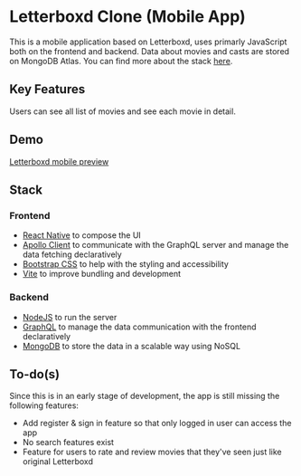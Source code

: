 # Letterboxd Clone (Mobile App)

This is a mobile application based on Letterboxd, uses primarly JavaScript both on the frontend and backend. Data about movies and casts are stored on MongoDB Atlas. You can find more about the stack <a href="#stack">here</a>.

## Key Features

Users can see all list of movies and see each movie in detail.

## Demo

[Letterboxd mobile preview](https://user-images.githubusercontent.com/108170309/204281214-73c52f94-6710-4f1c-b29a-a31712c46461.mp4)

## Stack
<a name="stack"></a>

### Frontend
* [React Native](https://reactnative.dev/) to compose the UI
* [Apollo Client](https://www.apollographql.com/docs/react/) to communicate with the GraphQL server and manage the data fetching declaratively
* [Bootstrap CSS](https://react-bootstrap.github.io/) to help with the styling and accessibility
* [Vite](https://vitejs.dev/) to improve bundling and development

### Backend
* [NodeJS](https://nodejs.org/en/) to run the server
* [GraphQL](https://graphql.org/) to manage the data communication with the frontend declaratively
* [MongoDB](https://www.mongodb.com/) to store the data in a scalable way using NoSQL

## To-do(s)
Since this is in an early stage of development, the app is still missing the following features:
* Add register & sign in feature so that only logged in user can access the app
* No search features exist
* Feature for users to rate and review movies that they've seen just like original Letterboxd
